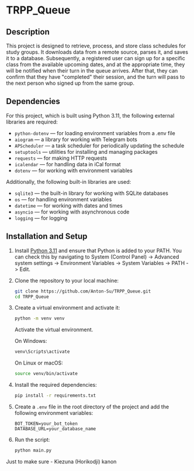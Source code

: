 # TRPP_Queue

## Description

This project is designed to retrieve, process, and store class schedules for study groups. It downloads data from a remote source, parses it, and saves it to a database. Subsequently, a registered user can sign up for a specific class from the available upcoming dates, and at the appropriate time, they will be notified when their turn in the queue arrives. After that, they can confirm that they have "completed" their session, and the turn will pass to the next person who signed up from the same group.

## Dependencies

For this project, which is built using Python 3.11, the following external libraries are required:

- `python-dotenv` — for loading environment variables from a .env file  
- `aiogram` — a library for working with Telegram bots  
- `APScheduler` — a task scheduler for periodically updating the schedule  
- `setuptools` — utilities for installing and managing packages  
- `requests` — for making HTTP requests  
- `icalendar` — for handling data in iCal format  
- `dotenv` — for working with environment variables

Additionally, the following built-in libraries are used:

- `sqlite3` — the built-in library for working with SQLite databases  
- `os` — for handling environment variables  
- `datetime` — for working with dates and times  
- `asyncio` — for working with asynchronous code  
- `logging` — for logging

## Installation and Setup

1. Install [Python 3.11](https://docs.python.org/3/whatsnew/3.11.html) and ensure that Python is added to your PATH. You can check this by navigating to System (Control Panel) -> Advanced system settings -> Environment Variables -> System Variables -> PATH -> Edit.

2. Clone the repository to your local machine:

   ```bash
   git clone https://github.com/Anton-Su/TRPP_Queue.git
   cd TRPP_Queue
    ```

3. Create a virtual environment and activate it:

   ```bash
   python -m venv venv
   ```
   Activate the virtual environment. 

   On Windows:

   ```bash
   venv\Scripts\activate
   ```

   On Linux or macOS:

   ```bash
   source venv/bin/activate
   ```

4. Install the required dependencies:

   ```bash
   pip install -r requirements.txt
   ```

5. Create a `.env` file in the root directory of the project and add the following environment variables:

   ```plaintext
   BOT_TOKEN=your_bot_token
   DATABASE_URL=your_database_name
   ```

6. Run the script:

   ```bash
   python main.py
   ```

Just to make sure - Kiezuna (Horikodji) kanon